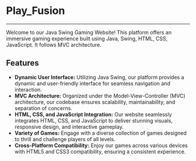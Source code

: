 # Play_Fusion

---

Welcome to our Java Swing Gaming Website! This platform offers an immersive gaming experience built using Java, Swing, HTML, CSS, JavaScript. It follows MVC architecture.

## Features

- **Dynamic User Interface:** Utilizing Java Swing, our platform provides a dynamic and user-friendly interface for seamless navigation and interaction.
- **MVC Architecture:** Organized under the Model-View-Controller (MVC) architecture, our codebase ensures scalability, maintainability, and separation of concerns.
- **HTML, CSS, and JavaScript Integration:** Our website seamlessly integrates HTML, CSS, and JavaScript to deliver stunning visuals, responsive design, and interactive gameplay.
- **Variety of Games:** Engage with a diverse collection of games designed to thrill and challenge players of all levels.
- **Cross-Platform Compatibility:** Enjoy our games across various devices with HTML5 and CSS3 compatibility, ensuring a consistent experience.





